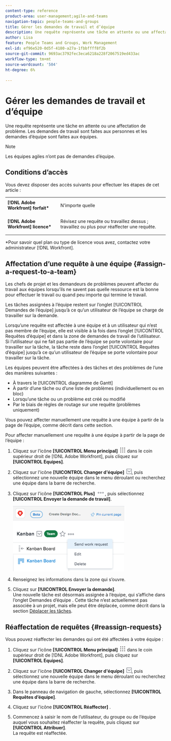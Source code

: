 ```yaml
---
content-type: reference
product-area: user-management;agile-and-teams
navigation-topic: people-teams-and-groups
title: Gérer les demandes de travail et d’équipe
description: Une requête représente une tâche en attente ou une affectation de problème. Les demandes de travail sont faites aux personnes et les demandes d’équipe sont faites aux équipes.
author: Lisa
feature: People Teams and Groups, Work Management
exl-id: ef96e520-0d5f-4180-a27a-1fbbffff8f2b
source-git-commit: 9693ac3792fec3eca6218a228f2067519ed433ac
workflow-type: tm+mt
source-wordcount: '504'
ht-degree: 6%

---
```


# Gérer les demandes de travail et d’équipe

Une requête représente une tâche en attente ou une affectation de problème. Les demandes de travail sont faites aux personnes et les demandes d’équipe sont faites aux équipes.

>[!NOTE]
>
>Les équipes agiles n’ont pas de demandes d’équipe.

## Conditions d’accès

Vous devez disposer des accès suivants pour effectuer les étapes de cet article :

<table style="table-layout:auto"> 
 <col> 
 </col> 
 <col> 
 </col> 
 <tbody> 
  <tr> 
   <td role="rowheader"><strong>[!DNL Adobe Workfront] forfait*</strong></td> 
   <td> <p>N’importe quelle</p> </td> 
  </tr> 
  <tr> 
   <td role="rowheader"><strong>[!DNL Adobe Workfront] licence*</strong></td> 
   <td> <p>Révisez une requête ou travaillez dessus ; travaillez ou plus pour réaffecter une requête.</p> </td> 
  </tr> 
 </tbody> 
</table>

&#42;Pour savoir quel plan ou type de licence vous avez, contactez votre administrateur [!DNL Workfront].

## Affectation d’une requête à une équipe {#assign-a-request-to-a-team}

Les chefs de projet et les demandeurs de problèmes peuvent affecter du travail aux équipes lorsqu’ils ne savent pas quelle ressource est la bonne pour effectuer le travail ou quand peu importe qui termine le travail.

Les tâches assignées à l’équipe restent sur l’onglet [!UICONTROL Demandes de l’équipe] jusqu’à ce qu’un utilisateur de l’équipe se charge de travailler sur la demande.

Lorsqu’une requête est affectée à une équipe et à un utilisateur qui n’est pas membre de l’équipe, elle est visible à la fois dans l’onglet [!UICONTROL Requêtes d’équipe] et dans la zone de demandes de travail de l’utilisateur. Si l’utilisateur qui ne fait pas partie de l’équipe se porte volontaire pour travailler sur la tâche, la tâche reste dans l’onglet [!UICONTROL Requêtes d’équipe] jusqu’à ce qu’un utilisateur de l’équipe se porte volontaire pour travailler sur la tâche.

Les équipes peuvent être affectées à des tâches et des problèmes de l’une des manières suivantes :

* À travers le [!UICONTROL diagramme de Gantt]
* À partir d’une tâche ou d’une liste de problèmes (individuellement ou en bloc)
* Lorsqu’une tâche ou un problème est créé ou modifié
* Par le biais de règles de routage sur une requête (problèmes uniquement)

Vous pouvez affecter manuellement une requête à une équipe à partir de la page de l’équipe, comme décrit dans cette section.

Pour affecter manuellement une requête à une équipe à partir de la page de l’équipe :

1. Cliquez sur l’icône **[!UICONTROL Menu principal]** ![](assets/main-menu-icon.png) dans le coin supérieur droit de [!DNL Adobe Workfront], puis cliquez sur **[!UICONTROL Equipes]**.

1. Cliquez sur l&#39;icône **[!UICONTROL Changer d&#39;équipe]** ![Icône Changer d&#39;équipe](assets/switch-team-icon.png), puis sélectionnez une nouvelle équipe dans le menu déroulant ou recherchez une équipe dans la barre de recherche.

1. Cliquez sur l&#39;icône **[!UICONTROL Plus]** ![](assets/more-icon.png), puis sélectionnez **[!UICONTROL Envoyer la demande de travail]**.

   ![](assets/edit-team-settings-350x205.png)

1. Renseignez les informations dans la zone qui s’ouvre.
1. Cliquez sur **[!UICONTROL Envoyer la demande]**.\
   Une nouvelle tâche est désormais assignée à l’équipe, qui s’affiche dans l’onglet Demandes d’équipe . Cette tâche n’est actuellement pas associée à un projet, mais elle peut être déplacée, comme décrit dans la section [Déplacer les tâches](../../manage-work/tasks/manage-tasks/move-tasks.md).

## Réaffectation de requêtes {#reassign-requests}

Vous pouvez réaffecter les demandes qui ont été affectées à votre équipe :

1. Cliquez sur l’icône **[!UICONTROL Menu principal]** ![](assets/main-menu-icon.png) dans le coin supérieur droit de [!DNL Adobe Workfront], puis cliquez sur **[!UICONTROL Equipes]**.
1. Cliquez sur l&#39;icône **[!UICONTROL Changer d&#39;équipe]** ![Icône Changer d&#39;équipe](assets/switch-team-icon.png), puis sélectionnez une nouvelle équipe dans le menu déroulant ou recherchez une équipe dans la barre de recherche.
1. Dans le panneau de navigation de gauche, sélectionnez **[!UICONTROL Requêtes d’équipe]**.
1. Cliquez sur l&#39;icône **[!UICONTROL Réaffecter]** .

1. Commencez à saisir le nom de l’utilisateur, du groupe ou de l’équipe auquel vous souhaitez réaffecter la requête, puis cliquez sur **[!UICONTROL Attribuer]**.\
   La requête est réaffectée.
